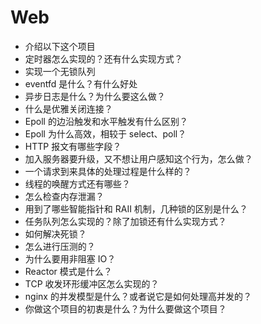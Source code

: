 # Web

- 介绍以下这个项目
- 定时器怎么实现的？还有什么实现方式？
- 实现一个无锁队列
- eventfd 是什么？有什么好处
- 异步日志是什么？为什么要这么做？
- 什么是优雅关闭连接？
- Epoll 的边沿触发和水平触发有什么区别？
- Epoll 为什么高效，相较于 select、poll？
- HTTP 报文有哪些字段？
- 加入服务器要升级，又不想让用户感知这个行为，怎么做？
- 一个请求到来具体的处理过程是什么样的？
- 线程的唤醒方式还有哪些？
- 怎么检查内存泄漏？
- 用到了哪些智能指针和 RAII 机制，几种锁的区别是什么？
- 任务队列怎么实现的？除了加锁还有什么实现方式？
- 如何解决死锁？
- 怎么进行压测的？
- 为什么要用非阻塞 IO？
- Reactor 模式是什么？
- TCP 收发环形缓冲区怎么实现的？
- nginx 的并发模型是什么？或者说它是如何处理高并发的？
- 你做这个项目的初衷是什么？为什么要做这个项目？
